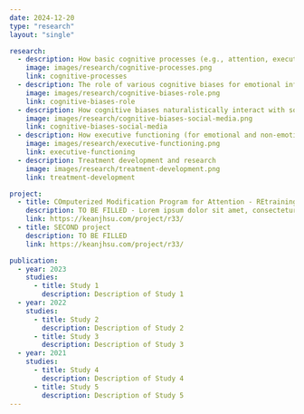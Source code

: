 ```yaml
---
date: 2024-12-20
type: "research"
layout: "single"

research:
  - description: How basic cognitive processes (e.g., attention, executive function) for emotional and non-emotional information are related to anhedonia and reward dysfunction in psychopathology
    image: images/research/cognitive-processes.png
    link: cognitive-processes
  - description: The role of various cognitive biases for emotional information in the maintenance of depression (including experimentally manipulating these cognitive biases)
    image: images/research/cognitive-biases-role.png
    link: cognitive-biases-role
  - description: How cognitive biases naturalistically interact with social media usage to predict maintenance of depression and anxiety symptoms
    image: images/research/cognitive-biases-social-media.png
    link: cognitive-biases-social-media
  - description: How executive functioning (for emotional and non-emotional information) are associated with cognitive biases and emotion regulation
    image: images/research/executive-functioning.png
    link: executive-functioning
  - description: Treatment development and research
    image: images/research/treatment-development.png
    link: treatment-development

project:
  - title: COmputerized Modification Program for Attention - REtraining the Mind Trial (COMPARE Mind Trial)
    description: TO BE FILLED - Lorem ipsum dolor sit amet, consectetur adipiscing elit, sed do eiusmod tempor incididunt ut labore et dolore magna aliqua. Ut enim ad minim veniam, quis nostrud exercitation ullamco laboris nisi ut aliquip ex ea commodo consequat. Duis aute irure dolor in reprehenderit in voluptate velit esse cillum dolore eu fugiat nulla pariatur. Excepteur sint occaecat cupidatat non proident, sunt in culpa qui officia deserunt mollit anim id est laborum.
    link: https://keanjhsu.com/project/r33/
  - title: SECOND project
    description: TO BE FILLED
    link: https://keanjhsu.com/project/r33/

publication:
  - year: 2023
    studies:
      - title: Study 1
        description: Description of Study 1
  - year: 2022
    studies:
      - title: Study 2
        description: Description of Study 2
      - title: Study 3
        description: Description of Study 3
  - year: 2021
    studies:
      - title: Study 4
        description: Description of Study 4
      - title: Study 5
        description: Description of Study 5
---
```

